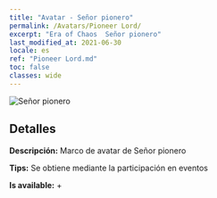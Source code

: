 ```yaml
---
title: "Avatar - Señor pionero"
permalink: /Avatars/Pioneer Lord/
excerpt: "Era of Chaos  Señor pionero"
last_modified_at: 2021-06-30
locale: es
ref: "Pioneer Lord.md"
toc: false
classes: wide
---
```

 ![Señor pionero](/images/a/avatarFrame_33.png)

## Detalles

 **Descripción:** Marco de avatar de Señor pionero 

 **Tips:** Se obtiene mediante la participación en eventos 

 **Is available:**  + 


